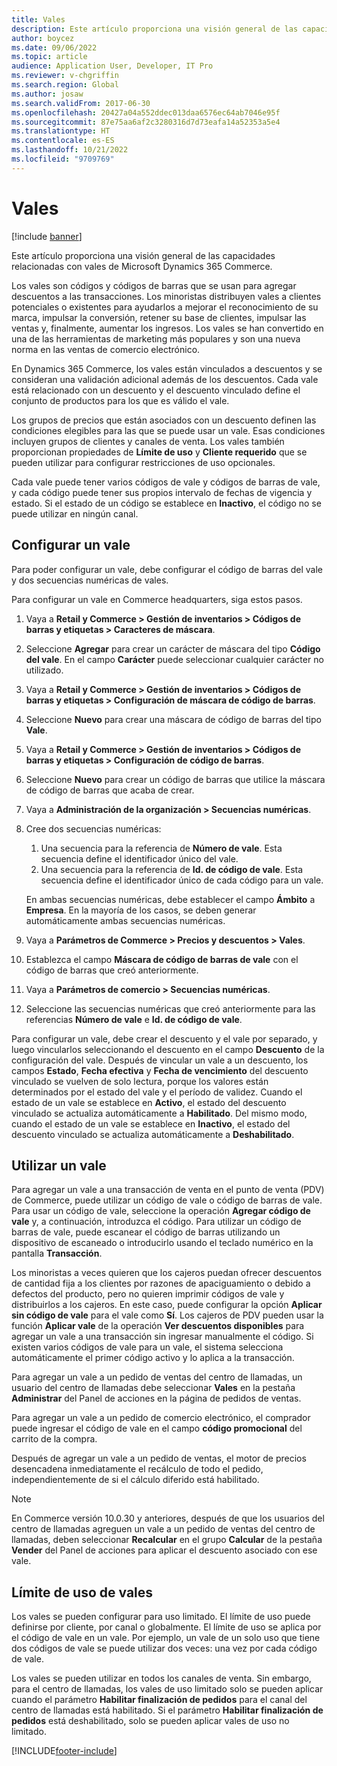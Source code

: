 ```yaml
---
title: Vales
description: Este artículo proporciona una visión general de las capacidades relacionadas con vales de Microsoft Dynamics 365 Commerce.
author: boycez
ms.date: 09/06/2022
ms.topic: article
audience: Application User, Developer, IT Pro
ms.reviewer: v-chgriffin
ms.search.region: Global
ms.author: josaw
ms.search.validFrom: 2017-06-30
ms.openlocfilehash: 20427a04a552ddec013daa6576ec64ab7046e95f
ms.sourcegitcommit: 87e75aa6af2c3280316d7d73eafa14a52353a5e4
ms.translationtype: HT
ms.contentlocale: es-ES
ms.lasthandoff: 10/21/2022
ms.locfileid: "9709769"
---
```

# <a name="coupons"></a>Vales

[!include [banner](../includes/banner.md)]

Este artículo proporciona una visión general de las capacidades relacionadas con vales de Microsoft Dynamics 365 Commerce.

Los vales son códigos y códigos de barras que se usan para agregar descuentos a las transacciones. Los minoristas distribuyen vales a clientes potenciales o existentes para ayudarlos a mejorar el reconocimiento de su marca, impulsar la conversión, retener su base de clientes, impulsar las ventas y, finalmente, aumentar los ingresos. Los vales se han convertido en una de las herramientas de marketing más populares y son una nueva norma en las ventas de comercio electrónico.

En Dynamics 365 Commerce, los vales están vinculados a descuentos y se consideran una validación adicional además de los descuentos. Cada vale está relacionado con un descuento y el descuento vinculado define el conjunto de productos para los que es válido el vale.

Los grupos de precios que están asociados con un descuento definen las condiciones elegibles para las que se puede usar un vale. Esas condiciones incluyen grupos de clientes y canales de venta. Los vales también proporcionan propiedades de **Límite de uso** y **Cliente requerido** que se pueden utilizar para configurar restricciones de uso opcionales.

Cada vale puede tener varios códigos de vale y códigos de barras de vale, y cada código puede tener sus propios intervalo de fechas de vigencia y estado. Si el estado de un código se establece en **Inactivo**, el código no se puede utilizar en ningún canal.

## <a name="set-up-a-coupon"></a>Configurar un vale

Para poder configurar un vale, debe configurar el código de barras del vale y dos secuencias numéricas de vales.

Para configurar un vale en Commerce headquarters, siga estos pasos.

1. Vaya a **Retail y Commerce \> Gestión de inventarios \> Códigos de barras y etiquetas \> Caracteres de máscara**.
1. Seleccione **Agregar** para crear un carácter de máscara del tipo **Código del vale**. En el campo **Carácter** puede seleccionar cualquier carácter no utilizado.
1. Vaya a **Retail y Commerce \> Gestión de inventarios \> Códigos de barras y etiquetas \> Configuración de máscara de código de barras**.
1. Seleccione **Nuevo** para crear una máscara de código de barras del tipo **Vale**.
1. Vaya a **Retail y Commerce \> Gestión de inventarios \> Códigos de barras y etiquetas \> Configuración de código de barras**.
1. Seleccione **Nuevo** para crear un código de barras que utilice la máscara de código de barras que acaba de crear.
1. Vaya a **Administración de la organización \> Secuencias numéricas**.
1. Cree dos secuencias numéricas:

    1. Una secuencia para la referencia de **Número de vale**. Esta secuencia define el identificador único del vale.
    1. Una secuencia para la referencia de **Id. de código de vale**. Esta secuencia define el identificador único de cada código para un vale.

    En ambas secuencias numéricas, debe establecer el campo **Ámbito** a **Empresa**. En la mayoría de los casos, se deben generar automáticamente ambas secuencias numéricas.

1. Vaya a **Parámetros de Commerce \> Precios y descuentos \> Vales**.
1. Establezca el campo **Máscara de código de barras de vale** con el código de barras que creó anteriormente.
1. Vaya a **Parámetros de comercio \> Secuencias numéricas**.
1. Seleccione las secuencias numéricas que creó anteriormente para las referencias **Número de vale** e **Id. de código de vale**.

Para configurar un vale, debe crear el descuento y el vale por separado, y luego vincularlos seleccionando el descuento en el campo **Descuento** de la configuración del vale. Después de vincular un vale a un descuento, los campos **Estado**, **Fecha efectiva** y **Fecha de vencimiento** del descuento vinculado se vuelven de solo lectura, porque los valores están determinados por el estado del vale y el período de validez. Cuando el estado de un vale se establece en **Activo**, el estado del descuento vinculado se actualiza automáticamente a **Habilitado**. Del mismo modo, cuando el estado de un vale se establece en **Inactivo**, el estado del descuento vinculado se actualiza automáticamente a **Deshabilitado**.

## <a name="use-a-coupon"></a>Utilizar un vale

Para agregar un vale a una transacción de venta en el punto de venta (PDV) de Commerce, puede utilizar un código de vale o código de barras de vale. Para usar un código de vale, seleccione la operación **Agregar código de vale** y, a continuación, introduzca el código. Para utilizar un código de barras de vale, puede escanear el código de barras utilizando un dispositivo de escaneado o introducirlo usando el teclado numérico en la pantalla **Transacción**.

Los minoristas a veces quieren que los cajeros puedan ofrecer descuentos de cantidad fija a los clientes por razones de apaciguamiento o debido a defectos del producto, pero no quieren imprimir códigos de vale y distribuirlos a los cajeros. En este caso, puede configurar la opción **Aplicar sin código de vale** para el vale como **Sí**. Los cajeros de PDV pueden usar la función **Aplicar vale** de la operación **Ver descuentos disponibles** para agregar un vale a una transacción sin ingresar manualmente el código. Si existen varios códigos de vale para un vale, el sistema selecciona automáticamente el primer código activo y lo aplica a la transacción.

Para agregar un vale a un pedido de ventas del centro de llamadas, un usuario del centro de llamadas debe seleccionar **Vales** en la pestaña **Administrar** del Panel de acciones en la página de pedidos de ventas.

Para agregar un vale a un pedido de comercio electrónico, el comprador puede ingresar el código de vale en el campo **código promocional** del carrito de la compra.

Después de agregar un vale a un pedido de ventas, el motor de precios desencadena inmediatamente el recálculo de todo el pedido, independientemente de si el cálculo diferido está habilitado.

> [!NOTE]
> En Commerce versión 10.0.30 y anteriores, después de que los usuarios del centro de llamadas agreguen un vale a un pedido de ventas del centro de llamadas, deben seleccionar **Recalcular** en el grupo **Calcular** de la pestaña **Vender** del Panel de acciones para aplicar el descuento asociado con ese vale.

## <a name="coupon-usage-limit"></a>Límite de uso de vales

Los vales se pueden configurar para uso limitado. El límite de uso puede definirse por cliente, por canal o globalmente. El límite de uso se aplica por el código de vale en un vale. Por ejemplo, un vale de un solo uso que tiene dos códigos de vale se puede utilizar dos veces: una vez por cada código de vale.

Los vales se pueden utilizar en todos los canales de venta. Sin embargo, para el centro de llamadas, los vales de uso limitado solo se pueden aplicar cuando el parámetro **Habilitar finalización de pedidos** para el canal del centro de llamadas está habilitado. Si el parámetro **Habilitar finalización de pedidos** está deshabilitado, solo se pueden aplicar vales de uso no limitado.

[!INCLUDE[footer-include](../includes/footer-banner.md)]
